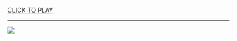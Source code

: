 
<a href="https://premium76.site?title=year_of_the_snake_google_doodle_game&ref=12M">CLICK TO PLAY</a></h3>
<hr>

<a href="https://premium76.site?title=year_of_the_snake_google_doodle_game&ref=12M"><img src="https://clearcache.store/games.png"></a>



